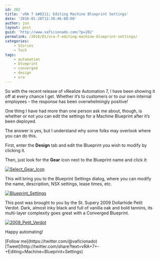 ```yaml
---
id: 282
title: 'vRA 7 &#8211; Editing Machine Blueprint Settings'
date: '2016-01-28T12:30:46-08:00'
author: jon
layout: post
guid: 'http://www.vaficionado.com/?p=282'
permalink: /2016/01/vra-7-editing-machine-blueprint-settings/
categories:
    - Stories
    - Tech
tags:
    - automation
    - blueprint
    - converged
    - design
    - vra
---
```


So with the recent release of vRealize Automation 7, I have been showing it off at every chance I get. Whether it’s to customers or to our own internal employees – the response has been overwhelmingly positive!

One thing I have had more than one person ask me about, though, is whether or not you can edit the settings for a Machine Blueprint after it’s been deployed.

The answer is yes, but I understand why some folks may overlook where you can do this.

First, enter the **Design** tab and edit the Blueprint you wish to modify by clicking it.

Then, just look for the **Gear** icon next to the Blueprint name and click it:

[![Select_Gear_Icon](https://www.vaficionado.com/wp-content/uploads/2016/01/Select_Gear_Icon.png)](https://www.vaficionado.com/wp-content/uploads/2016/01/Select_Gear_Icon.png)

This will bring you to the Blueprint Settings dialog, where you can modify the name, description, NSX settings, lease times, etc.

[![Blueprint_Settings](https://www.vaficionado.com/wp-content/uploads/2016/01/Blueprint_Settings.png)](https://www.vaficionado.com/wp-content/uploads/2016/01/Blueprint_Settings.png)

This post was brought to you by the St. Supery 2009 Dollarhide Petit Verdot. Dark, almost inky black and full of vanilla oak and bold tannins, its multi-layer complexity goes great with a Converged Blueprint.

[![2009_Petit_Verdot](https://www.vaficionado.com/wp-content/uploads/2016/01/2009_Petit_Verdot-1024x768.jpg)](https://www.vaficionado.com/wp-content/uploads/2016/01/2009_Petit_Verdot.jpg)

Happy automating!

<div class="twttr_buttons"><div class="twttr_followme"> [Follow me](https://twitter.com/@vaficionado) </div></div><div class="twttr_buttons"><div class="twttr_twitter"> [Tweet](http://twitter.com/share?text=vRA+7+-+Editing+Machine+Blueprint+Settings)</div></div>